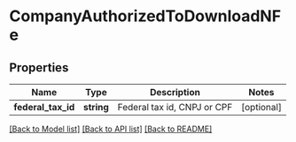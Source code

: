 # CompanyAuthorizedToDownloadNFe

## Properties
Name | Type | Description | Notes
------------ | ------------- | ------------- | -------------
**federal_tax_id** | **string** | Federal tax id, CNPJ or CPF | [optional] 

[[Back to Model list]](../README.md#documentation-for-models) [[Back to API list]](../README.md#documentation-for-api-endpoints) [[Back to README]](../README.md)


